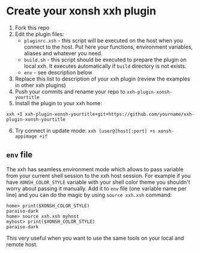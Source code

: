 # Create your xonsh xxh plugin
1. Fork this repo
2. Edit the plugin files:
    * `pluginrc.xsh` -  this script will be executed on the host when you connect to the host. Put here your functions, environment variables, aliases and whatever you need.
    * `build.sh` - this script should be executed to prepare the plugin on local xxh. It executes automatically if `build` directory is not exists.
    * `env` - see description below     
3. Replace this list to description of your xxh plugin (review the examples in other xxh plugins)
4. Push your commits and rename your repo to `xxh-plugin-xonsh-yourtitle`
5. Install the plugin to your xxh home:
```
xxh +I xxh-plugin-xonsh-yourtitle+git+https://github.com/yourname/xxh-plugin-xonsh-yourtitle
```
6. Try connect in update mode: `xxh [user@]host[:port] +s xonsh-appimage +if`

## `env` file
The xxh has seamless environment mode which allows to pass variable from your current shell session 
to the xxh host session. For example if you have `XONSH_COLOR_STYLE` variable with your shell color theme you shouldn't
worry about passing it manually. Add it to `env` file (one variable name per line) and you can do the magic by using `source xxh.xsh` command:
```
home> print($XONSH_COLOR_STYLE)
paraiso-dark
home> source xxh.xsh myhost
myhost> print($XONSH_COLOR_STYLE)
paraiso-dark
``` 
This very useful when you want to use the same tools on your local and remote host. 
